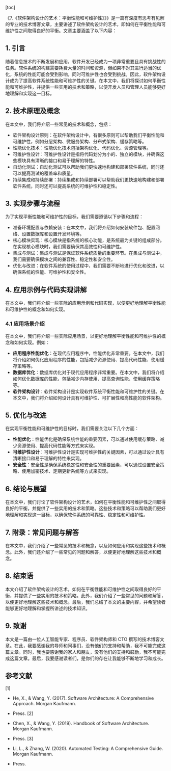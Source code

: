 
[toc]                    
                
                
《7.《软件架构设计的艺术：平衡性能和可维护性》》》是一篇有深度有思考有见解的专业的技术博客文章，主要讲述了软件架构设计的艺术，即如何在平衡性能和可维护性之间取得良好的平衡。文章主要涵盖了以下内容：

## 1. 引言

随着信息技术的不断发展和应用，软件开发已经成为一项非常重要且具有挑战性的任务。软件系统的构建需要耗费大量的时间和资源，但如果不对其进行适当的优化，系统的性能可能会受到影响，同时可维护性也会受到挑战。因此，软件架构设计成为了提高软件系统性能和可维护性的关键。在本文中，我们将探讨如何平衡性能和可维护性，并提供一些实用的技术和策略，以便开发人员和管理人员能够更好地理解和实现这一目标。

## 2. 技术原理及概念

在本文中，我们将介绍一些常见的技术和概念，包括：

- 软件架构设计原则：在软件架构设计中，有很多原则可以帮助我们平衡性能和可维护性，例如分层架构、微服务架构、分布式架构、缓存策略等。
- 性能优化技术：性能优化技术包括架构优化、代码优化、资源管理等。
- 可维护性设计：可维护性设计是指将代码划分为小的、独立的模块，并确保这些模块具有清晰的接口和易于理解的特性。
- 自动化测试：自动化测试可以帮助我们更快速地构建和部署软件系统，同时还可以提高测试的覆盖率和质量。
- 持续集成和持续部署：持续集成和持续部署可以帮助我们更快速地构建和部署软件系统，同时还可以提高系统的可维护性和稳定性。

## 3. 实现步骤与流程

为了实现平衡性能和可维护性的目标，我们需要遵循以下步骤和流程：

- 准备环境配置与依赖安装：在本文中，我们将介绍如何安装软件包、配置网络、设置数据库和设置开发环境等。
- 核心模块实现：核心模块是指系统的核心功能，是系统最为关键的组成部分。在实现核心模块时，我们需要确保其高效性和可维护性。
- 集成与测试：集成与测试是保证软件系统质量的重要环节。在集成与测试中，我们需要确保模块之间的兼容性、稳定性和安全性。
- 优化与改进：在软件系统的使用过程中，我们需要不断地进行优化和改进，以确保系统的性能、可维护性和安全性。

## 4. 应用示例与代码实现讲解

在本文中，我们将介绍一些实际的应用示例和代码实现，以便更好地理解平衡性能和可维护性的概念和如何实现。

### 4.1 应用场景介绍

在本文中，我们将介绍一些实际应用场景，以更好地理解平衡性能和可维护性的概念和如何实现。例如：

- **应用程序性能优化**：在现代应用程序中，性能优化非常重要。在本文中，我们将介绍如何优化应用程序的性能，包括减少资源使用、提高代码性能、使用缓存策略等。
- **数据库优化**：数据库优化对于现代应用程序非常重要。在本文中，我们将介绍如何优化数据库的性能，包括减少内存使用、提高查询性能、使用缓存策略等。
- **软件架构设计**：软件架构设计是实现软件系统平衡性能和可维护性的关键。在本文中，我们将介绍如何设计具有可维护性、可扩展性和高性能的软件架构。

## 5. 优化与改进

在实现平衡性能和可维护性的目标时，我们需要关注以下几个方面：

- **性能优化**：性能优化是确保系统性能的重要因素，可以通过使用缓存策略、减少资源使用、提高代码性能等方式来实现。
- **可维护性设计**：可维护性设计是实现可维护性的关键因素，可以通过设计具有清晰接口和易于理解的特性来实现。
- **安全性**：安全性是确保系统稳定性和安全性的重要因素，可以通过设置安全策略、使用加密技术、定期更新系统等方式来实现。

## 6. 结论与展望

在本文中，我们讨论了软件架构设计的艺术，如何在平衡性能和可维护性之间取得良好的平衡，并提供了一些实用的技术和策略。这些技术和策略可以帮助我们更好地理解和实现这一目标，以确保软件系统的可靠性、稳定性和可维护性。

## 7. 附录：常见问题与解答

在本文中，我们介绍了一些常见的技术和概念，以及如何应用和实现这些技术和概念。此外，我们还介绍了一些常见的问题和解答，以便更好地理解这些技术和概念。

## 8. 结束语

本文介绍了软件架构设计的艺术，如何在平衡性能和可维护性之间取得良好的平衡，并提供了一些实用的技术和策略。此外，我们介绍了一些常见的问题和解答，以便更好地理解这些技术和概念。最后，我们总结了本文的主要内容，并希望读者能够更好地理解和掌握所讲述的技术知识。

## 9. 致谢

本文是一篇由一位人工智能专家、程序员、软件架构师和 CTO 撰写的技术博客文章。在此，我要感谢我的导师和同事们，没有他们的支持和帮助，我不可能完成这篇文章。同时，我也要感谢我的家人和朋友，没有他们的支持和鼓励，我不可能完成这篇文章。最后，我要感谢读者们，是你们的存在让我能够不断地学习和成长。

## 参考文献

[1]

* He, X., & Wang, Y. (2017). Software Architecture: A Comprehensive Approach. Morgan Kaufmann.
* Press.
[2]

* Chen, X., & Wang, Y. (2019). Handbook of Software Architecture. Morgan Kaufmann.
* Press.
[3]

* Li, L., & Zhang, W. (2020). Automated Testing: A Comprehensive Guide. Morgan Kaufmann.
* Press.

